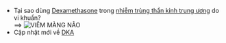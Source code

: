 - Tại sao dùng [Dexamethasone](Dexamethasone.md) trong [nhiễm trùng thần kinh trung ương](nhi%E1%BB%85m%20tr%C3%B9ng%20th%E1%BA%A7n%20kinh%20trung%20%C6%B0%C6%A1ng.md) do vi khuẩn?  
	==> ![VIÊM MÀNG NÃO](../The%20TRIO/000%20Zettlekasten/UMP/BM%20NHI/Y6/NHI%E1%BB%84M%20-%20TK/VI%C3%8AM%20M%C3%80NG%20N%C3%83O.md#Vai%20trò%20của%20Dexamethasone)  
- Cập nhật mới về [DKA](DKA.md)  
